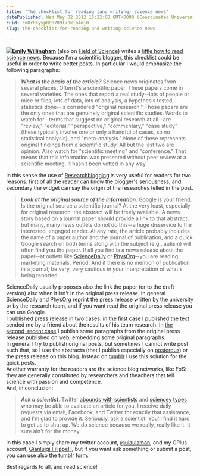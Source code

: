 ```yaml
---
title: "The checklist for reading (and writing) science news"
datePublished: Wed May 02 2012 16:22:00 GMT+0000 (Coordinated Universal Time)
cuid: cm8r8cyyp000709l70kia4mj0
slug: the-checklist-for-reading-and-writing-science-news

---
```



![](https://cdn.hashnode.com/res/hashnode/image/upload/v1743072496314/7710502f-858d-4acb-8bf1-eb92016873cf.jpeg)[**Emily Willingham**](https://plus.google.com/u/0/113819848951123452693/posts) (also on [Field of Science](http://biologyfiles.fieldofscience.com/)) writes a [little how to read science news](http://doublexscience.blogspot.it/2012/04/science-health-medical-news-freaking.html). Because I'm a scientific blogger, this checklist could be useful in order to write better posts. In particular I would emphasize the following paragraphs:

> **_What is the basis of the article?_** Science news originates from several places. Often it's a scientific paper. These papers come in several varieties. The ones that report a real study--lots of people or mice or flies, lots of data, lots of analysis, a hypothesis tested, statistics done--is considered "original research." Those papers are the only ones that are genuinely original scientific studies. Words to watch for--terms that suggest no original research at all--are "review," "editorial," "perspective," "commentary," "case study" (these typically involve one or only a handful of cases, so no statistical analysis), and "meta-analysis." None of these represents original findings from a scientific study. All but the last two are opinion. Also watch for "scientific meeting" and "conference." That means that this information was presented without peer review at a scientific meeting. It hasn't been vetted in any way.

In this sense the use of [Researchblogging](http://researchblogging.org/) is very useful for readers for two reasons: first of all the reader can know the blogger's seriousness, and secondary the widget can say the origin of the researches telled in the post.

> **_Look at the original source of the information_**. Google is your friend. Is the original source a scientific journal? At the very least, especially for original research, the abstract will be freely available. A news story based on a journal paper should provide a link to that abstract, but many, many news outlets do not do this--a huge disservice to the interested, engaged reader. At any rate, the article probably includes the name of a paper author and the journal of publication, and a quick Google search on both terms along with the subject (e.g., autism) will often find you the paper. If all you find is a news release about the paper--at outlets like [ScienceDaily](http://www.sciencedaily.com/) or [PhysOrg](http://phys.org/)\--you are reading marketing materials. Period. And if there is no mention of publication in a journal, be very, very cautious in your interpretation of what's being reported.

ScienceDaily usually proposes also the link the paper (or to the draft version) also when it isn't in the original press release. In general ScienceDaily and PhysOrg reprint the press release written by the university or by the research team, and if you want read the original press release you can use Google.  
I published press release in two cases: in [the first case](http://docmadhattan.fieldofscience.com/2011/05/press-release-scattering-lens-yields.html) I published the text sended me by a friend about the results of his team research. In [the second, recent case](http://docmadhattan.fieldofscience.com/2012/04/flat-torus-in-three-dimensional-space.html) I publish some paragraphs from the original press release published on web, embedding some original paragraphs.  
In general I try to publish original posts, but sometimes I cannot write post such that, so I use the abstracts (that I publish especially on [posterous](http://ulaulaman.posterous.com/)) or the press release on this blog. Instead on [tumblr](http://ulaulaman.tumblr.com/) I use this solution for the quick posts.  
Another warranty for the readers are the science blog networks, like FoS: they are generally constituted by researchers and theachers that tell science with passion and competence.  
And, in conclusion:

> **_Ask a scientist_**. Twitter [abounds with scientists](https://twitter.com/#!/search/users/scientists) and [sciencey types](https://twitter.com/#!/search/users/science%20writers) who may be able to evaluate an article for you. I receive daily requests via email, Facebook, and Twitter for exactly that assistance, and I'm glad to provide it. Seriously, ask a scientist. You'll find it hard to get us to shut up. We do science because we really, really like it. It sure ain't for the money.

In this case I simply share my twitter account, [@ulaulaman](http://twitter.com/ulaulaman), and my GPlus account, [Gianluigi Filippelli](https://plus.google.com/u/0/115493489573965800250), but if you want ask something or submit a post, you can use also [the tumblr form](http://ulaulaman.tumblr.com/ask).  
  
Best regards to all, and read science!